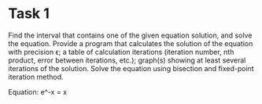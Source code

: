 # Task 1

Find the interval that contains one of the given equation
solution, and solve the equation. Provide a program that calculates the solution of the equation with precision ϵ; a table of calculation iterations (iteration number, nth product, error between iterations, etc.); graph(s) showing at least several iterations of the solution. Solve the equation using bisection and fixed-point iteration method.

Equation: e^-x = x
